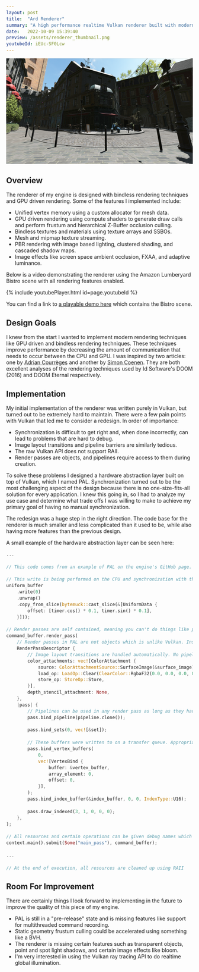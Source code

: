 ```yaml
---
layout: post
title:  "Ard Renderer"
summary: "A high performance realtime Vulkan renderer built with modern techniques. Written in Rust."
date:   2022-10-09 15:39:40
preview: /assets/renderer_thumbnail.png
youtubeId: iEUc-SF0Lcw
---
```


![Picture 1](/assets/renderer_header.png)

## Overview

The renderer of my engine is designed with bindless rendering techniques and GPU driven rendering. Some of the features I implemented include:

* Unified vertex memory using a custom allocator for mesh data.
* GPU driven rendering using compute shaders to generate draw calls and perform frustum and hierarchical Z-Buffer occlusion culling.
* Bindless textures and materials using texture arrays and SSBOs.
* Mesh and mipmap texture streaming.
* PBR rendering with image based lighting, clustered shading, and cascaded shadow maps.
* Image effects like screen space ambient occlusion, FXAA, and adaptive luminance.

Below is a video demonstrating the renderer using the Amazon Lumberyard Bistro scene with all rendering features enabled.

{% include youtubePlayer.html id=page.youtubeId %}

You can find a link to [a playable demo here](https://drive.google.com/file/d/1A1e2JNk10fu3KEoe7OPyRiK1NRtZHqud/view?usp=sharing) which contains the Bistro scene.

## Design Goals

I knew from the start I wanted to implement modern rendering techniques like GPU driven and bindless rendering techniques. These techniques improve performance by decreasing the amount of communication that needs to occur between the CPU and GPU. I was inspired by two articles: one by [Adrian Courrèges](https://www.adriancourreges.com/blog/2016/09/09/doom-2016-graphics-study/) and another by [Simon Coenen](https://simoncoenen.com/blog/programming/graphics/DoomEternalStudy.html). They are both excellent analyses of the rendering techniques used by Id Software's DOOM (2016) and DOOM Eternal respectively.

## Implementation

My initial implementation of the renderer was written purely in Vulkan, but turned out to be extremely hard to maintain. There were a few pain points with Vulkan that led me to consider a redesign. In order of importance:

* Synchronization is difficult to get right and, when done incorrectly, can lead to problems that are hard to debug.
* Image layout transitions and pipeline barriers are similarly tedious.
* The raw Vulkan API does not support RAII.
* Render passes are objects, and pipelines require access to them during creation.

To solve these problems I designed a hardware abstraction layer built on top of Vulkan, which I named PAL. Synchronization turned out to be the most challenging aspect of the design because there is no one-size-fits-all solution for every application. I knew this going in, so I had to analyze my use case and determine what trade offs I was willing to make to achieve my primary goal of having no manual synchronization.

The redesign was a huge step in the right direction. The code base for the renderer is much smaller and less complicated than it used to be, while also having more features than the previous design.

A small example of the hardware abstraction layer can be seen here:

```rust
...

// This code comes from an example of PAL on the engine's GitHub page. It is run in a render loop.

// This write is being performed on the CPU and synchronization with the GPU is automatically performed.
uniform_buffer
    .write(0)
    .unwrap()
    .copy_from_slice(bytemuck::cast_slice(&[UniformData {
        offset: [timer.cos() * 0.1, timer.sin() * 0.1],
    }]));

// Render passes are self contained, meaning you can't do things like perform draw calls outside of a render pass, making the API harder to misuse.
command_buffer.render_pass(
    // Render passes in PAL are not objects which is unlike Vulkan. Instead, you define render passes at the location they are used. Internally, VkRenderPass objects are cached.
    RenderPassDescriptor {
        // Image layout transitions are handled automatically. No pipeline barrier neccessary!
        color_attachments: vec![ColorAttachment {
            source: ColorAttachmentSource::SurfaceImage(&surface_image),
            load_op: LoadOp::Clear(ClearColor::RgbaF32(0.0, 0.0, 0.0, 0.0)),
            store_op: StoreOp::Store,
        }],
        depth_stencil_attachment: None,
    },
    |pass| {
        // Pipelines can be used in any render pass as long as they have compatible attachments.
        pass.bind_pipeline(pipeline.clone());

        pass.bind_sets(0, vec![&set]);

        // These buffers were written to on a transfer queue. Appropriate semaphores are used for synchronization on submit.
        pass.bind_vertex_buffers(
            0,
            vec![VertexBind {
                buffer: &vertex_buffer,
                array_element: 0,
                offset: 0,
            }],
        );
        pass.bind_index_buffer(&index_buffer, 0, 0, IndexType::U16);

        pass.draw_indexed(3, 1, 0, 0, 0);
    },
);

// All resources and certain operations can be given debug names which show up in programs like RenderDoc.
context.main().submit(Some("main_pass"), command_buffer);

...

// At the end of execution, all resources are cleaned up using RAII
```

## Room For Improvement

There are certainly things I look forward to implementing in the future to improve the quality of this piece of my engine.

* PAL is still in a "pre-release" state and is missing features like support for multithreaded command recording.
* Static geometry frustum culling could be accelerated using something like a BVH.
* The renderer is missing certain features such as transparent objects, point and spot light shadows, and certain image effects like bloom.
* I'm very interested in using the Vulkan ray tracing API to do realtime global illumination.

